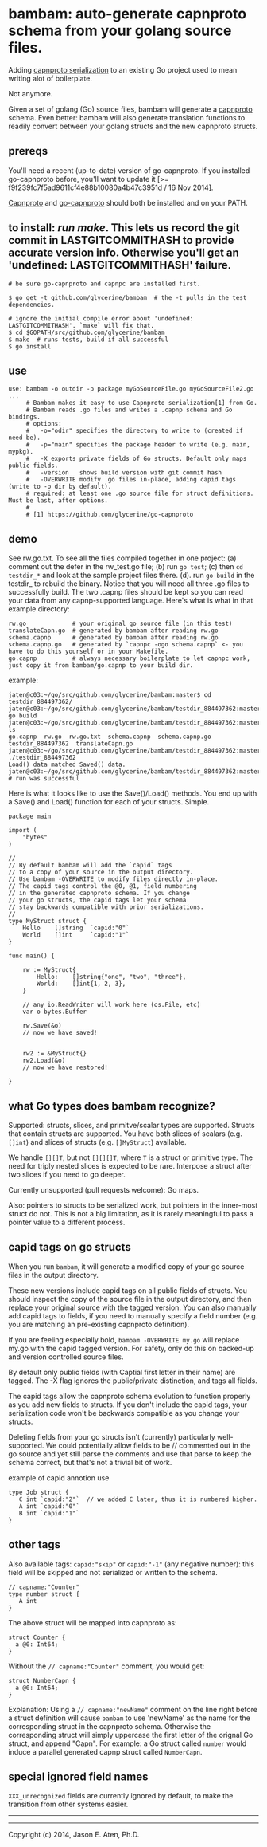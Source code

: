 bambam: auto-generate capnproto schema from your golang source files.
======

Adding [capnproto serialization](https://github.com/glycerine/go-capnproto) to an existing Go project used to mean writing alot of boilerplate.

Not anymore.

Given a set of golang (Go) source files, bambam will generate a [capnproto](http://kentonv.github.io/capnproto/) schema. Even better: bambam will also generate translation functions to readily convert between your golang structs and the new capnproto structs.

prereqs
-------

You'll need a recent (up-to-date) version of go-capnproto. If you installed go-capnproto before, you'll want to update it [>= f9f239fc7f5ad9611cf4e88b10080a4b47c3951d  / 16 Nov 2014].

[Capnproto](http://kentonv.github.io/capnproto/) and [go-capnproto](https://github.com/glycerine/go-capnproto) should both be installed and on your PATH.

to install: *run make*. This lets us record the git commit in LASTGITCOMMITHASH to provide accurate version info. Otherwise you'll get an 'undefined: LASTGITCOMMITHASH' failure.
--------
~~~
# be sure go-capnproto and capnpc are installed first.

$ go get -t github.com/glycerine/bambam  # the -t pulls in the test dependencies.

# ignore the initial compile error about 'undefined: LASTGITCOMMITHASH'. `make` will fix that.
$ cd $GOPATH/src/github.com/glycerine/bambam
$ make  # runs tests, build if all successful
$ go install
~~~


use
---------

~~~
use: bambam -o outdir -p package myGoSourceFile.go myGoSourceFile2.go ...
     # Bambam makes it easy to use Capnproto serialization[1] from Go.
     # Bambam reads .go files and writes a .capnp schema and Go bindings.
     # options:
     #   -o="odir" specifies the directory to write to (created if need be).
     #   -p="main" specifies the package header to write (e.g. main, mypkg).
     #   -X exports private fields of Go structs. Default only maps public fields.
     #   -version   shows build version with git commit hash
     #   -OVERWRITE modify .go files in-place, adding capid tags (write to -o dir by default).
     # required: at least one .go source file for struct definitions. Must be last, after options.
     #
     # [1] https://github.com/glycerine/go-capnproto 
~~~

demo
-----

See rw.go.txt. To see all the files compiled together in one project: (a) comment out the defer in the rw_test.go file; (b) run `go test`; (c) then `cd testdir_*` and look at the sample project files there. (d). run `go build` in the testdir_ to rebuild the binary. Notice that you will need all three .go files to successfully build. The two .capnp files should be kept so you can read your data from any capnp-supported language. Here's what is what in that example directory:

~~~
rw.go             # your original go source file (in this test)
translateCapn.go  # generated by bambam after reading rw.go
schema.capnp      # generated by bambam after reading rw.go
schema.capnp.go   # generated by `capnpc -ogo schema.capnp` <- you have to do this yourself or in your Makefile.
go.capnp          # always necessary boilerplate to let capnpc work, just copy it from bambam/go.capnp to your build dir.
~~~

example:

~~~
jaten@c03:~/go/src/github.com/glycerine/bambam:master$ cd testdir_884497362/
jaten@c03:~/go/src/github.com/glycerine/bambam/testdir_884497362:master$ go build
jaten@c03:~/go/src/github.com/glycerine/bambam/testdir_884497362:master$ ls
go.capnp  rw.go  rw.go.txt  schema.capnp  schema.capnp.go  testdir_884497362  translateCapn.go
jaten@c03:~/go/src/github.com/glycerine/bambam/testdir_884497362:master$ ./testdir_884497362
Load() data matched Saved() data.
jaten@c03:~/go/src/github.com/glycerine/bambam/testdir_884497362:master$ # run was successful
~~~

Here is what it looks like to use the Save()/Load() methods. You end up with a Save() and Load() function for each of your structs. Simple.

~~~
package main

import (
    "bytes"
)

//
// By default bambam will add the `capid` tags
// to a copy of your source in the output directory.
// Use bambam -OVERWRITE to modify files directly in-place.
// The capid tags control the @0, @1, field numbering 
// in the generated capnproto schema. If you change
// your go structs, the capid tags let your schema
// stay backwards compatible with prior serializations.
//
type MyStruct struct {
	Hello    []string  `capid:"0"`
	World    []int     `capid:"1"`
}

func main() {

	rw := MyStruct{
		Hello:    []string{"one", "two", "three"},
		World:    []int{1, 2, 3},
	}

    // any io.ReadWriter will work here (os.File, etc)
	var o bytes.Buffer

	rw.Save(&o)
    // now we have saved!


    rw2 := &MyStruct{}
	rw2.Load(&o)
    // now we have restored!

}

~~~

what Go types does bambam recognize?
----------------------------------------

Supported: structs, slices, and primitve/scalar types are supported. Structs that contain structs are supported. You have both slices of scalars (e.g. `[]int`) and slices of structs (e.g. `[]MyStruct`) available.

We handle `[][]T`, but not `[][][]T`, where `T` is a struct or primitive type. The need for triply nested slices is expected to be rare. Interpose a struct after two slices if you need to go deeper.

Currently unsupported (pull requests welcome): Go maps.  

Also: pointers to structs to be serialized work, but pointers in the inner-most struct do not. This is not a big limitation, as it is rarely meaningful to pass a pointer value to a different process.


capid tags on go structs
--------------------------

When you run `bambam`, it will generate a modified copy of your go source files in the output directory.

These new versions include capid tags on all public fields of structs. You should inspect the copy of the source file in the output directory, and then replace your original source with the tagged version.  You can also manually add capid tags to fields, if you need to manually specify a field number (e.g. you are matching an pre-existing capnproto definition).

If you are feeling especially bold, `bambam -OVERWRITE my.go` will replace my.go with the capid tagged version. For safety, only do this on backed-up and version controlled source files.

By default only public fields (with Captial first letter in their name) are tagged. The -X flag ignores the public/private distinction, and tags all fields.

The capid tags allow the capnproto schema evolution to function properly as you add new fields to structs. If you don't include the capid tags, your serialization code won't be backwards compatible as you change your structs.

Deleting fields from your go structs isn't (currently) particularly well-supported. We could potentially allow fields to be // commented out in the go source and yet still parse the comments and use that parse to keep the schema correct, but that's not a trivial bit of work.

example of capid annotion use
~~~
type Job struct { 
   C int `capid:"2"`  // we added C later, thus it is numbered higher.
   A int `capid:"0"`
   B int `capid:"1"` 
}
~~~

other tags
----------

Also available tags: `capid:"skip"` or `capid:"-1"` (any negative number): this field will be skipped and not serialized or written to the schema.

~~~
// capname:"Counter"
type number struct {
   A int
}
~~~

The above struct will be mapped into capnproto as:

~~~
struct Counter {
  a @0: Int64;
}
~~~

Without the `// capname:"Counter"` comment, you would get:

~~~
struct NumberCapn {
  a @0: Int64;
}
~~~

Explanation: Using a `// capname:"newName"` comment on the line right before a struct definition will cause `bambam` to use 'newName' as the name for the corresponding struct in the capnproto schema. Otherwise the corresponding struct will simply uppercase the first letter of the orignal Go struct, and append "Capn". For example: a Go struct called `number` would induce a parallel generated capnp struct called `NumberCapn`.

special ignored field names
---------------------------
`XXX_unrecognized` fields are currently ignored by default, to make the transition from other systems easier.

-----
-----

Copyright (c) 2014, Jason E. Aten, Ph.D.

